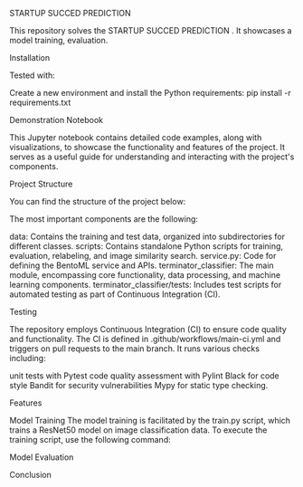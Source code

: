 

STARTUP SUCCED PREDICTION

This repository solves the STARTUP SUCCED PREDICTION . It showcases a model training, evaluation.

Installation

Tested with:

Create a new environment and install the Python requirements:
pip install -r requirements.txt

Demonstration Notebook

This Jupyter notebook contains detailed code examples, along with visualizations, to showcase the functionality and features of the project. It serves as a useful guide for understanding and interacting with the project's components.

Project Structure

You can find the structure of the project below:
















The most important components are the following:

data: Contains the training and test data, organized into subdirectories for different classes.
scripts: Contains standalone Python scripts for training, evaluation, relabeling, and image similarity search.
service.py: Code for defining the BentoML service and APIs.
terminator_classifier: The main module, encompassing core functionality, data processing, and machine learning components.
terminator_classifier/tests: Includes test scripts for automated testing as part of Continuous Integration (CI).


Testing

The repository employs Continuous Integration (CI) to ensure code quality and functionality. The CI is defined in .github/workflows/main-ci.yml and triggers on pull requests to the main branch. It runs various checks including:

unit tests with Pytest
code quality assessment with Pylint
Black for code style
Bandit for security vulnerabilities
Mypy for static type checking.


Features

Model Training
The model training is facilitated by the train.py script, which trains a ResNet50 model on image classification data. To execute the training script, use the following command:


Model Evaluation


Conclusion



